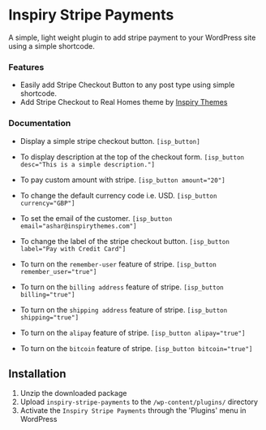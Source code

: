 # Inspiry Stripe Payments

A simple, light weight plugin to add stripe payment to your WordPress site using a simple shortcode.

### Features

* Easily add Stripe Checkout Button to any post type using simple shortcode.
* Add Stripe Checkout to Real Homes theme by [Inspiry Themes](https://inspirythemes.com)

### Documentation

* Display a simple stripe checkout button.
    `[isp_button]`

* To display description at the top of the checkout form.
    `[isp_button desc="This is a simple description."]`

* To pay custom amount with stripe.
    `[isp_button amount="20"]`

* To change the default currency code i.e. USD.
    `[isp_button currency="GBP"]`

* To set the email of the customer.
    `[isp_button email="ashar@inspirythemes.com"]`

* To change the label of the stripe checkout button.
    `[isp_button label="Pay with Credit Card"]`

* To turn on the `remember-user` feature of stripe.
    `[isp_button remember_user="true"]`

* To turn on the `billing address` feature of stripe.
    `[isp_button billing="true"]`

* To turn on the `shipping address` feature of stripe.
    `[isp_button shipping="true"]`

* To turn on the `alipay` feature of stripe.
    `[isp_button alipay="true"]`

* To turn on the `bitcoin` feature of stripe.
    `[isp_button bitcoin="true"]`

## Installation

1. Unzip the downloaded package
2. Upload `inspiry-stripe-payments` to the `/wp-content/plugins/` directory
3. Activate the `Inspiry Stripe Payments` through the 'Plugins' menu in WordPress
